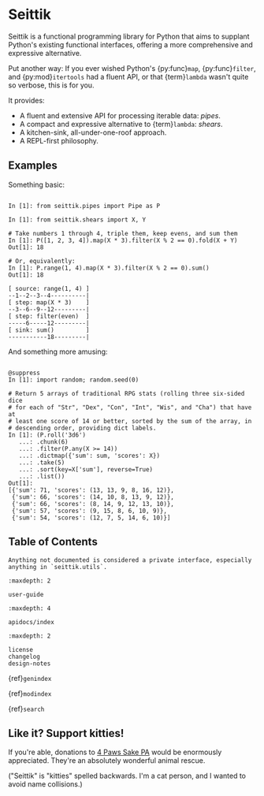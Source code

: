 # Seittik

Seittik is a functional programming library for Python that aims to
supplant Python's existing functional interfaces, offering a more
comprehensive and expressive alternative.

Put another way: If you ever wished Python's {py:func}`map`,
{py:func}`filter`, and {py:mod}`itertools` had a fluent API, or that
{term}`lambda` wasn't quite so verbose, this is for you.

It provides:

- A fluent and extensive API for processing iterable data: *pipes*.
- A compact and expressive alternative to {term}`lambda`: *shears*.
- A kitchen-sink, all-under-one-roof approach.
- A REPL-first philosophy.

## Examples

Something basic:

```{ipython}

In [1]: from seittik.pipes import Pipe as P

In [1]: from seittik.shears import X, Y

# Take numbers 1 through 4, triple them, keep evens, and sum them
In [1]: P([1, 2, 3, 4]).map(X * 3).filter(X % 2 == 0).fold(X + Y)
Out[1]: 18

# Or, equivalently:
In [1]: P.range(1, 4).map(X * 3).filter(X % 2 == 0).sum()
Out[1]: 18
```

```{marble}
[ source: range(1, 4) ]
--1--2--3--4----------|
[ step: map(X * 3)    ]
--3--6--9--12---------|
[ step: filter(even)  ]
-----6-----12---------|
[ sink: sum()         ]
-----------18---------|
```

And something more amusing:

```{ipython}

@suppress
In [1]: import random; random.seed(0)

# Return 5 arrays of traditional RPG stats (rolling three six-sided dice
# for each of "Str", "Dex", "Con", "Int", "Wis", and "Cha") that have at
# least one score of 14 or better, sorted by the sum of the array, in
# descending order, providing dict labels.
In [1]: (P.roll('3d6')
   ...: .chunk(6)
   ...: .filter(P.any(X >= 14))
   ...: .dictmap({'sum': sum, 'scores': X})
   ...: .take(5)
   ...: .sort(key=X['sum'], reverse=True)
   ...: .list())
Out[1]:
[{'sum': 71, 'scores': (13, 13, 9, 8, 16, 12)},
 {'sum': 66, 'scores': (14, 10, 8, 13, 9, 12)},
 {'sum': 66, 'scores': (8, 14, 9, 12, 13, 10)},
 {'sum': 57, 'scores': (9, 15, 8, 6, 10, 9)},
 {'sum': 54, 'scores': (12, 7, 5, 14, 6, 10)}]
```

## Table of Contents

```{warning}
Anything not documented is considered a private interface, especially
anything in `seittik.utils`.
```

```{toctree}
:maxdepth: 2

user-guide
```

```{toctree}
:maxdepth: 4

apidocs/index
```

```{toctree}
:maxdepth: 2

license
changelog
design-notes
```

{ref}`genindex`

{ref}`modindex`

{ref}`search`


## Like it? Support kitties!

If you're able, donations to [4 Paws Sake
PA](https://www.facebook.com/4PawsSakePA/) would be enormously
appreciated. They're an absolutely wonderful animal rescue.

("Seittik" is "kitties" spelled backwards. I'm a cat person, and I
wanted to avoid name collisions.)

